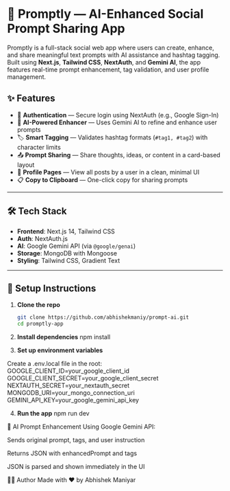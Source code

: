 # 📱 Promptly — AI-Enhanced Social Prompt Sharing App

Promptly is a full-stack social web app where users can create, enhance, and share meaningful text prompts with AI assistance and hashtag tagging. Built using **Next.js**, **Tailwind CSS**, **NextAuth**, and **Gemini AI**, the app features real-time prompt enhancement, tag validation, and user profile management.

## ✨ Features

- 🔐 **Authentication** — Secure login using NextAuth (e.g., Google Sign-In)
- 🧠 **AI-Powered Enhancer** — Uses Gemini AI to refine and enhance user prompts
- 🏷️ **Smart Tagging** — Validates hashtag formats (`#tag1, #tag2`) with character limits
- 📤 **Prompt Sharing** — Share thoughts, ideas, or content in a card-based layout
- 👤 **Profile Pages** — View all posts by a user in a clean, minimal UI
- 📋 **Copy to Clipboard** — One-click copy for sharing prompts

---

## 🛠️ Tech Stack

- **Frontend**: Next.js 14, Tailwind CSS
- **Auth**: NextAuth.js
- **AI**: Google Gemini API (via `@google/genai`)
- **Storage**: MongoDB with Mongoose
- **Styling**: Tailwind CSS, Gradient Text

---

## 🔧 Setup Instructions

1. **Clone the repo**
   ```bash
   git clone https://github.com/abhishekmaniy/prompt-ai.git
   cd promptly-app

2. **Install dependencies**
npm install

3. **Set up environment variables**

Create a .env.local file in the root:
GOOGLE_CLIENT_ID=your_google_client_id
GOOGLE_CLIENT_SECRET=your_google_client_secret
NEXTAUTH_SECRET=your_nextauth_secret
MONGODB_URI=your_mongo_connection_uri
GEMINI_API_KEY=your_google_gemini_api_key


4. **Run the app**
npm run dev

🤖 AI Prompt Enhancement
Using Google Gemini API:

Sends original prompt, tags, and user instruction

Returns JSON with enhancedPrompt and tags

JSON is parsed and shown immediately in the UI


🧑‍💻 Author
Made with ❤️ by Abhishek Maniyar
